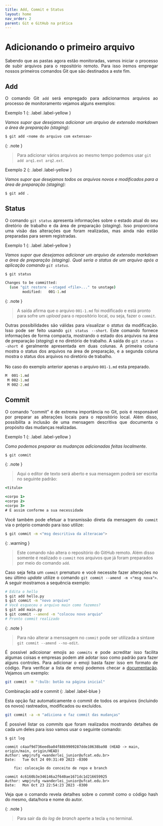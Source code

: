 ```yaml
---
title: Add, Commit e Status
layout: home
nav_order: 2
parent: Git e GitHub na prática
---
```


<h1>Adicionando o primeiro arquivo</h1>

<p align = "justify">
Sabendo que as pastas agora estão monitoradas, vamos iniciar o processo de subir arquivos para o repositório remoto. Para isso iremos empregar nossos primeiros comandos Git que são destinados a este fim.
</p>

<h2 id = "add">Add</h2>

<p align = "justify">
O comando Git <code>add</code> será empregado para adicionarmos arquivos ao processo de monitoramento vejamos alguns exemplos:
</p>

Exemplo 1
{: .label .label-yellow }

<p align = "justify">
  <i>
  Vamos supor que desejamos adicionar um arquivo de extensão <i>markdown</i> a área de preparação (staging):
  </i>
</p>

```bash
$ git add <nome do arquivo com extensao>
```

{: .note }
> Para adicionar vários arquivos ao mesmo tempo podemos usar `git add arq1.ext arq2.ext`.

Exemplo 2
{: .label .label-yellow }

<p align = "justify">
  <i>
  Vamos supor que desejamos todos os arquivos novos e modificados para a área de preparação (<i>staging</i>):
  </i>
</p>

```bash
$ git add .
```

<h2 id = "status">Status</h2>

<p align = "justify">
O comando <code>git status</code> apresenta informações sobre o estado atual do seu diretório de trabalho e da área de preparação (<i>staging</i>). Isso proporciona uma visão das alterações que foram realizadas, mas ainda não estão preparadas para serem registradas.
</p>

Exemplo 1
{: .label .label-yellow }

<p align = "justify">
  <i>
  Vamos supor que desejamos adicionar um arquivo de extensão <i>markdown</i> a área de preparação (staging). Qual seria o status de um arquivo após a aplicação comando <code>git status</code>.
  </i>
</p>

```bash
$ git status
```

```cmd
Changes to be committed:
  (use "git restore --staged <file>..." to unstage)
        modified:   001-1.md
```

{: .note }
> A saída afirma que o arquivo `001-1.md` foi modificado e está pronto para sofre um _upload_ para o repositório local, ou seja, fazer o `commit`.

<p align = "justify">
Outras possibilidades são válidas para visualizar o <i>status</i> da modificação. Isso pode ser feito usando <code>git status --short</code>. Este comando fornece informações de forma compacta, mostrando o estado dos arquivos na área de preparação (<i>staging</i>) e no diretório de trabalho. A saída do <code>git status --short</code> é geralmente apresentada em duas colunas. A primeira coluna mostra o status dos arquivos na área de preparação, e a segunda coluna mostra o status dos arquivos no diretório de trabalho. <br><br>
No caso do exemplo anterior apenas o arquivo <code>001-1.md</code> esta preparado.
</p>

``` cmd
M  001-1.md
 M 002-1.md
 M 002-2.md
```

<h2 id = "commit">Commit</h2>

<p align = "justify">
O comando "commit" é de extrema importância no Git, pois é responsável por preparar as alterações locais para o repositório local. Além disso, possibilita a inclusão de uma mensagem descritiva que documenta o propósito das mudanças realizadas.
</p>

Exemplo 1
{: .label .label-yellow }

<p align = "justify">
  <i>
  Como podemos preparar as mudanças adicionadas feitas localmente.
  </i>
</p>


```bash
$ git commit
```

{: .note }
> Aqui o editor de texto será aberto e sua mensagem poderá ser escrita no seguinte padrão:

```cmd
<titulo>

<corpo 1>
<corpo 2>
<corpo 3>
# E assim conforme a sua necessidade
```

<p align = "justify">
Você também pode efetuar a transmissão direta da mensagem do <code>commit</code> via o próprio comando para isso utilize:
</p>

```bash
$ git commit -m <"msg descritiva da alteracao">
```

{: .warning }
> Este comando não altera o repositório do GitHub remoto. Além disso somente é realizado o `commit` nos arquivos que já foram preparados por meio do comando `add`.

<p align = "justify">
Caso seja feita um <code>commit</code> prematuro e você necessite fazer alterações no seu último <i>update</i> utilize o comando <code>git commit --amend -m <"msg nova"></code>. A seguir mostramos a sequência exemplo:
</p>

```bash
# Edita o hello
$ git add hello.py
$ git commit -m "novo arquivo" 
# Você esqueceu o arquivo main como fazemos?
$ git add main.py 
$ git commit --amend -m "colocou novo arquio"
# Pronto commit realizado
```

{: .note }
> Para não alterar a menssagem no `commit` pode ser utilizada a sintaxe `git commit --amend --no-edit`.

<p align = "justify">
É possível adicoionar emojis ao <code>commits</code> e pode acreditar isso facilita algumas coisas e empresas podem até adotar isso como padrão para fazer alguns controles. Para adicionar o emoji basta fazer isso em formato de código. Para verificar a lista de emoji podemos checar a <a href="https://gist.github.com/rxaviers/7360908" target = "_blank" rel = "noopener noreferrer">documentação</a>. Vejamos um exemplo:
</p>

```bash
git commit -m ":bulb: botão na página inicial"
```

Combinação add e commit
{: .label .label-blue }

<p align = "justify">
Esta opção faz automaticamente o commit de todos os arquivos (incluindo os novos) rastreados, modificados ou excluídos.
</p>

```bash
git commit -a -m "adiciona e faz commit das mudanças"
```

<p align = "justify">
É possível listar os <i>commits</i> que foram realizados mostrando detalhes de cada um deles para isso vamos usar o seguinte comando:
</p>

```bash
$ git log
```

```
commit c4aaf9d736eedba04f88b9909287dde10638ba98 (HEAD -> main, origin/main, origin/HEAD)
Author: wmpjrufg <wanderlei_junior@ufcat.edu.br>
Date:   Tue Oct 24 09:31:49 2023 -0300

    fix: colocação do conceito de repo e branch

commit 4c6160b3e346146a2f640ae1671dc1d216659925
Author: wmpjrufg <wanderlei_junior@ufcat.edu.br>
Date:   Mon Oct 23 22:54:23 2023 -0300
```

<p align = "justify">
Veja que o comando revela detalhes sobre o <i>commit</i> como o código hash do mesmo, data/hora e nome do autor.
</p>

{: .note }
> Para sair da do _log_ de _branch_ aperte a tecla `q` no terminal.